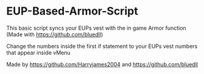 # EUP-Based-Armor-Script
This basic script syncs your EUPs vest with the in game Armor function (Made with https://github.com/bluedll)

Change the numbers inside the first if statement to your EUPs vest numbers that appear inside vMenu

Made by https://github.com/Harryjames2004 and https://github.com/bluedll

